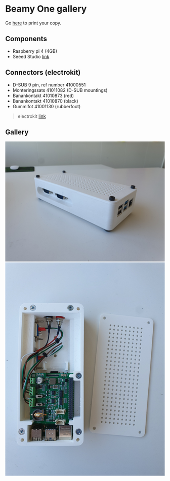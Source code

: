# Beamy One gallery

Go [here](3D-model) to print your copy.

## Components

- Raspberry pi 4 (4GB)
- Seeed Studio [link](https://wiki.seeedstudio.com/2-Channel-CAN-BUS-FD-Shield-for-Raspberry-Pi/)


## Connectors (electrokit)

- D-SUB 9 pin, ref number 41000551
- Monteringssats 41011082 (D-SUB mountings)
- Banankontakt 41010873 (red)
- Banankontakt 41010870 (black)
- Gummifot 41001130 (rubberfoot)

> electrokit [link](https://www.electrokit.com/) 


## Gallery

![Components](beamyone-assembled.jpg)
![Components](beamyone-open-lid.jpg)